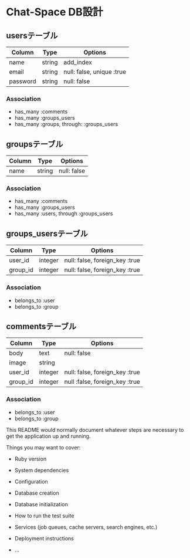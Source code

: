# Chat-Space DB設計

## usersテーブル
|Column|Type|Options|
|------|----|-------|
|name|string|add_index|
|email|string|null: false, unique :true|
|password|string|null: false|

### Association
- has_many :comments
- has_many :groups_users
- has_many :groups, through: :groups_users

## groupsテーブル
|Column|Type|Options|
|------|----|-------|
|name|string|null: false|

### Association
- has_many :comments
- has_many :groups_users
- has_many :users, through :groups_users

## groups_usersテーブル
|Column|Type|Options|
|------|----|-------|
|user_id|integer|null: false, foreign_key :true|
|group_id|integer|null: false, foreign_key :true|

### Association
- belongs_to :user
- belongs_to :group

## commentsテーブル
|Column|Type|Options|
|------|----|-------|
|body|text|null: false|
|image|string||
|user_id|integer|null: false, foreign_key :true|
|group_id|integer|null :false, foreign_key :true|

### Association
- belongs_to :user
- belongs_to :group


This README would normally document whatever steps are necessary to get the
application up and running.

Things you may want to cover:

* Ruby version

* System dependencies

* Configuration

* Database creation

* Database initialization

* How to run the test suite

* Services (job queues, cache servers, search engines, etc.)

* Deployment instructions

* ...
